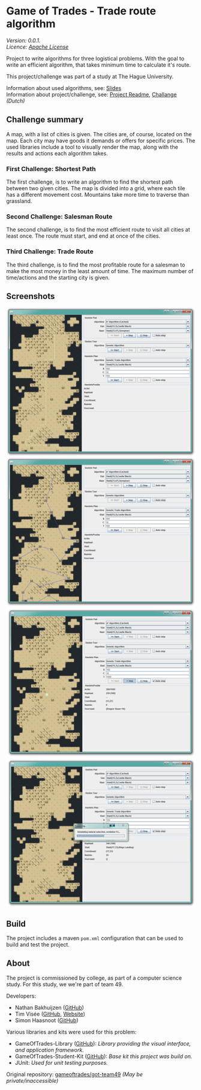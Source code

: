# Game of Trades - Trade route algorithm
_Version: 0.0.1._  
_Licence: [Apache License](LICENSE)_

Project to write algorithms for three logistical problems.
With the goal to write an efficient algorithm, that takes minimum time to calculate it's route.

This project/challenge was part of a study at The Hague University.

Information about used algorithms, see: [Slides](https://timvisee.github.io/GameOfTrades-Project/doc/slides/index.html)  
Information about project/challenge, see: [Project Readme](README-Project.md), [Challange](OPDRACHT.md) _(Dutch)_

## Challenge summary
A map, with a list of cities is given. The cities are, of course, located on the map. Each city may have goods it demands or offers for specific prices.
The used libraries include a tool to visually render the map, along with the results and actions each algorithm takes.

### First Challenge: Shortest Path
The first challenge, is to write an algorithm to find the shortest path between two given cities. The map is divided into a grid, where each tile has a different movement cost. Mountains take more time to traverse than grassland.

### Second Challenge: Salesman Route
The second challenge, is to find the most efficient route to visit all cities at least once. The route must start, and end at once of the cities.

### Third Challenge: Trade Route
The third challenge, is to find the most profitable route for a salesman to make the most money in the least amount of time.
The maximum number of time/actions and the starting city is given.

## Screenshots
![Shortest Path](doc/img/ShortestPath.png)
![Salesman Problem](doc/img/SalesmanProblem.png)
![Trading](doc/img/Trading.png)
![Route Calculation](doc/img/RouteCalculation.png)

## Build
The project includes a maven `pom.xml` configuration that can be used to build and test the project.

## About
The project is commissioned by college, as part of a computer science study. For this study, we we're part of team 49.

Developers:
- Nathan Bakhuijzen ([GitHub](https://github.com/nathanbakhuijzen))
- Tim Visée ([GitHub](https://github.com/timvisee), [Website](https://timvisee.com/))
- Simon Haasnoot ([GitHub](https://github.com/simonhaasnoot))

Various libraries and kits were used for this problem:
- GameOfTrades-Library ([GitHub](https://github.com/gameoftrades/gameoftrades-library)): _Library providing the visual interface, and application framework._
- GameOfTrades-Student-Kit ([GitHub](https://github.com/gameoftrades/gameoftrades-student-kit)): _Base kit this project was build on._
- JUnit: _Used for unit testing purposes._

Original repository: [gameoftrades/got-team49](https://github.com/gameoftrades/got-team49) _(May be private/inaccessible)_
